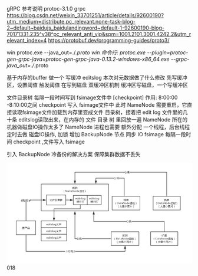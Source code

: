gRPC 参考说明
protoc-3.1.0
grpc
https://blog.csdn.net/weixin_33701251/article/details/92600190?utm_medium=distribute.pc_relevant.none-task-blog-2~default~baidujs_baidulandingword~default-1-92600190-blog-70171331.235^v38^pc_relevant_anti_vip&spm=1001.2101.3001.4242.2&utm_relevant_index=4
https://protobuf.dev/programming-guides/proto3/

win protoc.exe --java_out=./*.proto
win 命令行:
protoc.exe --plugin=protoc-gen-grpc-java=protoc-gen-grpc-java-0.13.2-windows-x86_64.exe --grpc-java_out=./*.proto

基于内存的buffer 做一个 写缓冲
editslog 本次对元数据做了什么修改
先写缓冲区，设置阈值 触发阈值 在写到磁盘
双缓冲区机制  缓冲区写磁盘，一个写缓冲区

文件目录树 每隔一段时间写到 fsimage文件中 [checkpoint]
作用: 8:00:00 -8:10:00之间 checkpoint 写入 fsimage文件中
此时 NameNode 需要重启，它直接读取fsimage文件加载到内存里变成文件
目录树，接着把 edit log 文件里的几十条 editslog读取出来，在内存的
文件 目录 树 里回放一遍
NameNode 所在的机器做磁盘IO操作太多了
NameNode 进程也需要 额外分配 一个线程，后台线程定时去做
磁盘IO操作, 加锁 
增加 BackupNode 节点  同步 IO  fsimage  每隔一段时间 checkpoint ,文件写入 fsimage

引入 BackupNode 冷备份的解决方案 保障集群数据不丢失

![img.png](img.png)
018